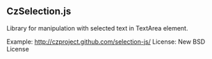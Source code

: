 CzSelection.js
--------------

Library for manipulation with selected text in TextArea element.

Example: http://czproject.github.com/selection-js/
License: New BSD License

